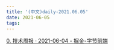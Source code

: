 ```yaml
---
title: '(中文)daily-2021.06.05'
date: 2021-06-05
tags:
---
```


[0. 技术周报 · 2021-06-04 - 掘金-字节前端](https://juejin.cn/post/6969878141334454286)